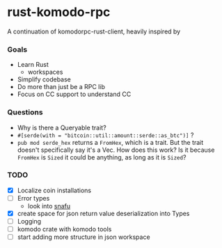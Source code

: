 # rust-komodo-rpc

A continuation of komodorpc-rust-client, heavily inspired by 

### Goals
- Learn Rust
  - workspaces
- Simplify codebase
- Do more than just be a RPC lib
- Focus on CC support to understand CC

### Questions
- Why is there a Queryable trait?
- `#[serde(with = "bitcoin::util::amount::serde::as_btc")]` ?
- `pub mod serde_hex` returns a `FromHex`, which is a trait. But the trait
doesn't specifically say it's a Vec<u8>. How does this work? 
Is it because `FromHex` is `Sized` it could be anything, 
as long as it is `Sized`? 

### TODO
- [x] Localize coin installations
- [ ] Error types
  - look into [snafu](https://docs.rs/snafu/0.1.4/snafu/)
- [x] create space for json return value deserialization into Types
- [ ] Logging
- [ ] komodo crate with komodo tools
- [ ] start adding more structure in json workspace